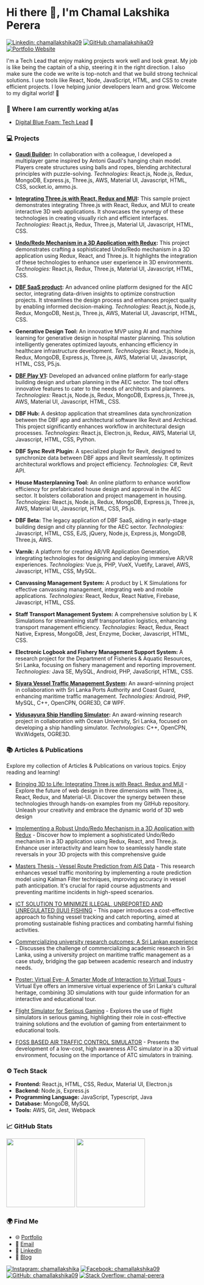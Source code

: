 # Hi there 👋, I'm Chamal Lakshika Perera

[![Linkedin: chamallakshika09](https://img.shields.io/badge/-LinkedIn-blue?style=flat-square&logo=Linkedin&logoColor=white&link=https://www.linkedin.com/in/chamallakshika09)](https://www.linkedin.com/in/chamallakshika09)
[![GitHub chamallakshika09](https://img.shields.io/github/followers/chamallakshika09?label=follow&style=social)](https://github.com/chamallakshika09)
[![Portfolio Website](https://img.shields.io/badge/Portfolio-Website-green)](https://chamallakshika09.github.io/)

I'm a Tech Lead that enjoy making projects work well and look great. My job is like being the captain of a ship, steering it in the right direction. I also make sure the code we write is top-notch and that we build strong technical solutions. I use tools like React, Node, JavaScript, HTML, and CSS to create efficient projects. I love helping junior developers learn and grow. Welcome to my digital world! 🚀

### 💼 Where I am currently working at/as

- [Digital Blue Foam: Tech Lead](https://www.digitalbluefoam.com/) 🚀

### 💻 Projects

- **[Gaudi Builder](https://github.com/chamallakshika09/dbf-sample-game):** In collaboration with a colleague, I developed a multiplayer game inspired by Antoni Gaudí's hanging chain model. Players create structures using balls and ropes, blending architectural principles with puzzle-solving.
  _Technologies:_ React.js, Node.js, Redux, MongoDB, Express.js, Three.js, AWS, Material UI, Javascript, HTML, CSS, socket.io, ammo.js.

- **[Integrating Three.js with React, Redux and MUI](https://github.com/chamallakshika09/react-threejs):** This sample project demonstrates integrating Three.js with React, Redux, and MUI to create interactive 3D web applications. It showcases the synergy of these technologies in creating visually rich and efficient interfaces.
  _Technologies:_ React.js, Redux, Three.js, Material UI, Javascript, HTML, CSS.

- **[Undo/Redo Mechanism in a 3D Application with Redux](https://github.com/chamallakshika09/threejs-undo-redo):** This project demonstrates crafting a sophisticated Undo/Redo mechanism in a 3D application using Redux, React, and Three.js. It highlights the integration of these technologies to enhance user experience in 3D environments.
  _Technologies:_ React.js, Redux, Three.js, Material UI, Javascript, HTML, CSS.

- **[DBF SaaS product](https://app.saas.bluefoam.io/):** An advanced online platform designed for the AEC sector, integrating data-driven insights to optimize construction projects. It streamlines the design process and enhances project quality by enabling informed decision-making.
  _Technologies:_ React.js, Node.js, Redux, MongoDB, Nest.js, Three.js, AWS, Material UI, Javascript, HTML, CSS.

- **Generative Design Tool:** An innovative MVP using AI and machine learning for generative design in hospital master planning. This solution intelligently generates optimized layouts, enhancing efficiency in healthcare infrastructure development.
  _Technologies:_ React.js, Node.js, Redux, MongoDB, Express.js, Three.js, AWS, Material UI, Javascript, HTML, CSS, P5.js.

- **[DBF Play V1](https://auth.app.bluefoam.io/):** Developed an advanced online platform for early-stage building design and urban planning in the AEC sector. The tool offers innovative features to cater to the needs of architects and planners.
  _Technologies:_ React.js, Node.js, Redux, MongoDB, Express.js, Three.js, AWS, Material UI, Javascript, HTML, CSS.

- **DBF Hub:** A desktop application that streamlines data synchronization between the DBF app and architectural software like Revit and Archicad. This project significantly enhances workflow in architectural design processes.
  _Technologies:_ React.js, Electron.js, Redux, AWS, Material UI, Javascript, HTML, CSS, Python.

- **DBF Sync Revit Plugin:** A specialized plugin for Revit, designed to synchronize data between DBF apps and Revit seamlessly. It optimizes architectural workflows and project efficiency.
  _Technologies:_ C#, Revit API.

- **House Masterplanning Tool:** An online platform to enhance workflow efficiency for prefabricated house design and approval in the AEC sector. It bolsters collaboration and project management in housing.
  _Technologies:_ React.js, Node.js, Redux, MongoDB, Express.js, Three.js, AWS, Material UI, Javascript, HTML, CSS, P5.js.

- **DBF Beta:** The legacy application of DBF SaaS, aiding in early-stage building design and city planning for the AEC sector.
  _Technologies:_ Javascript, HTML, CSS, EJS, jQuery, Node.js, Express.js, MongoDB, Three.js, AWS.

- **Varnik:** A platform for creating AR/VR Application Generation, integrating technologies for designing and deploying immersive AR/VR experiences.
  _Technologies:_ Vue.js, PHP, VueX, Vuetify, Laravel, AWS, Javascript, HTML, CSS, MySQL.

- **Canvassing Management System:** A product by L K Simulations for effective canvassing management, integrating web and mobile applications.
  _Technologies:_ React, Redux, React Native, Firebase, Javascript, HTML, CSS.

- **Staff Transport Management System:** A comprehensive solution by L K Simulations for streamlining staff transportation logistics, enhancing transport management efficiency.
  _Technologies:_ React, Redux, React Native, Express, MongoDB, Jest, Enzyme, Docker, Javascript, HTML, CSS.

- **Electronic Logbook and Fishery Management Support System:** A research project for the Department of Fisheries & Aquatic Resources, Sri Lanka, focusing on fishery management and reporting improvement.
  _Technologies:_ Java SE, MySQL, Android, PHP, JavaScript, HTML, CSS.

- **[Siyara Vessel Traffic Management System](https://youtu.be/TCwe-GrE8QQ?si=qLyz5cdwyP7-Ps7L):** An award-winning project in collaboration with Sri Lanka Ports Authority and Coast Guard, enhancing maritime traffic management.
  _Technologies:_ Android, PHP, MySQL, C++, OpenCPN, OGRE3D, C# WPF.

- **[Vidusayura Ship Handling Simulator](https://youtu.be/LVdEw_rmOT0?si=D-ylkVR3Yvl4KXbN):** An award-winning research project in collaboration with Ocean University, Sri Lanka, focused on developing a ship handling simulator.
  _Technologies:_ C++, OpenCPN, WxWidgets, OGRE3D.

### 📚 Articles & Publications

Explore my collection of Articles & Publications on various topics. Enjoy reading and learning!

- [Bringing 3D to Life: Integrating Three.js with React, Redux and MUI](https://chamallakshika09.medium.com/bringing-3d-to-life-integrating-three-js-with-react-redux-and-mui-6471bd41e475) - Explore the future of web design in three dimensions with Three.js, React, Redux, and Material-UI. Discover the synergy between these technologies through hands-on examples from my GitHub repository. Unleash your creativity and embrace the dynamic world of 3D web design

- [Implementing a Robust Undo/Redo Mechanism in a 3D Application with Redux](https://chamallakshika09.medium.com/implementing-a-robust-undo-redo-mechanism-in-a-3d-application-with-redux-3d1e35b84bdd) - Discover how to implement a sophisticated Undo/Redo mechanism in a 3D application using Redux, React, and Three.js. Enhance user interactivity and learn how to seamlessly handle state reversals in your 3D projects with this comprehensive guide

- [Masters Thesis - Vessel Route Prediction from AIS Data](https://dl.ucsc.cmb.ac.lk/jspui/bitstream/123456789/4231/1/2014MCS057.pdf) - This research enhances vessel traffic monitoring by implementing a route prediction model using Kalman Filter techniques, improving accuracy in vessel path anticipation. It's crucial for rapid course adjustments and preventing maritime incidents in high-speed scenarios.

- [ICT SOLUTION TO MINIMIZE ILLEGAL, UNREPORTED AND UNREGULATED (IUU) FISHING](https://www.researchgate.net/publication/307607046_ICT_SOLUTION_TO_MINIMIZE_ILLEGAL_UNREPORTED_AND_UNREGULATED_IUU_FISHING) - This paper introduces a cost-effective approach to fishing vessel tracking and catch reporting, aimed at promoting sustainable fishing practices and combating harmful fishing activities.

- [Commercializing university research outcomes: A Sri Lankan experience](https://www.researchgate.net/publication/279861642_Commercializing_university_research_outcomes_A_Sri_Lankan_experience) - Discusses the challenge of commercializing academic research in Sri Lanka, using a university project on maritime traffic management as a case study, bridging the gap between academic research and industry needs.

- [Poster: Virtual Eye- A Smarter Mode of Interaction to Virtual Tours](https://www.researchgate.net/publication/305365918_Poster_Virtual_Eye-_A_Smarter_Mode_of_Interaction_to_Virtual_Tours) - Virtual Eye offers an immersive virtual experience of Sri Lanka's cultural heritage, combining 3D simulations with tour guide information for an interactive and educational tour.

- [Flight Simulator for Serious Gaming](https://www.researchgate.net/publication/279861557_Flight_Simulator_for_Serious_Gaming) - Explores the use of flight simulators in serious gaming, highlighting their role in cost-effective training solutions and the evolution of gaming from entertainment to educational tools.

- [FOSS BASED AIR TRAFFIC CONTROL SIMULATOR](https://www.researchgate.net/publication/347479555_FOSS_BASED_AIR_TRAFFIC_CONTROL_SIMULATOR) - Presents the development of a low-cost, high awareness ATC simulator in a 3D virtual environment, focusing on the importance of ATC simulators in training.

### ⚙️ Tech Stack

- **Frontend:** React.js, HTML, CSS, Redux, Material UI, Electron.js
- **Backend:** Node.js, Express.js
- **Programming Language:** JavaScript, Typescript, Java
- **Database:** MongoDB, MySQL
- **Tools:** AWS, Git, Jest, Webpack

### 📈 GitHub Stats

<p align="left">
    <img height="180em" src="https://github-readme-stats-eight-theta.vercel.app/api?username=chamallakshika09&show_icons=true&theme=algolia&include_all_commits=true&count_private=true"/>
    <img height="180em" src="https://github-readme-stats-eight-theta.vercel.app/api/top-langs/?username=chamallakshika09&layout=compact&langs_count=8&theme=algolia"/>
</p>

### 🌍 Find Me

- 🌐 [Portfolio](https://chamallakshika09.github.io/)
- 📧 [Email](mailto:chamallakshika09@gmail.com)
- 💼 [LinkedIn](https://www.linkedin.com/in/chamallakshika09)
- 📝 [Blog](https://medium.com/@chamallakshika09)

[![Instagram: chamallakshika](https://img.shields.io/badge/-Instagram-E4405F?style=flat-square&logo=instagram&logoColor=white&link=https://www.instagram.com/chamallakshika/)](https://www.instagram.com/chamallakshika/)
[![Facebook: chamallakshika09](https://img.shields.io/badge/-Facebook-1877F2?style=flat-square&logo=facebook&logoColor=white&link=https://www.facebook.com/chamallakshika09//)](https://www.facebook.com/chamallakshika09/)
[![GitHub: chamallakshika09](https://img.shields.io/badge/-GitHub-181717?style=flat-square&logo=github&logoColor=white&link=https://github.com/chamallakshika09)](https://github.com/chamallakshika09)
[![Stack Overflow: chamal-perera](https://img.shields.io/badge/-Stack%20Overflow-FE7A16?style=flat-square&logo=stack-overflow&logoColor=white&link=https://stackoverflow.com/users/14613753/chamal-perera/)](https://stackoverflow.com/users/14613753/chamal-perera)
